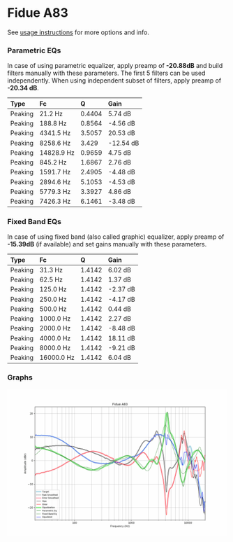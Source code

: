# Fidue A83
See [usage instructions](https://github.com/jaakkopasanen/AutoEq#usage) for more options and info.

### Parametric EQs
In case of using parametric equalizer, apply preamp of **-20.88dB** and build filters manually
with these parameters. The first 5 filters can be used independently.
When using independent subset of filters, apply preamp of **-20.34 dB**.

| Type    | Fc         |      Q | Gain      |
|:--------|:-----------|:-------|:----------|
| Peaking | 21.2 Hz    | 0.4404 | 5.74 dB   |
| Peaking | 188.8 Hz   | 0.8564 | -4.56 dB  |
| Peaking | 4341.5 Hz  | 3.5057 | 20.53 dB  |
| Peaking | 8258.6 Hz  | 3.429  | -12.54 dB |
| Peaking | 14828.9 Hz | 0.9659 | 4.75 dB   |
| Peaking | 845.2 Hz   | 1.6867 | 2.76 dB   |
| Peaking | 1591.7 Hz  | 2.4905 | -4.48 dB  |
| Peaking | 2894.6 Hz  | 5.1053 | -4.53 dB  |
| Peaking | 5779.3 Hz  | 3.3927 | 4.86 dB   |
| Peaking | 7426.3 Hz  | 6.1461 | -3.48 dB  |

### Fixed Band EQs
In case of using fixed band (also called graphic) equalizer, apply preamp of **-15.39dB**
(if available) and set gains manually with these parameters.

| Type    | Fc         |      Q | Gain     |
|:--------|:-----------|:-------|:---------|
| Peaking | 31.3 Hz    | 1.4142 | 6.02 dB  |
| Peaking | 62.5 Hz    | 1.4142 | 1.37 dB  |
| Peaking | 125.0 Hz   | 1.4142 | -2.37 dB |
| Peaking | 250.0 Hz   | 1.4142 | -4.17 dB |
| Peaking | 500.0 Hz   | 1.4142 | 0.44 dB  |
| Peaking | 1000.0 Hz  | 1.4142 | 2.27 dB  |
| Peaking | 2000.0 Hz  | 1.4142 | -8.48 dB |
| Peaking | 4000.0 Hz  | 1.4142 | 18.11 dB |
| Peaking | 8000.0 Hz  | 1.4142 | -9.21 dB |
| Peaking | 16000.0 Hz | 1.4142 | 6.04 dB  |

### Graphs
![](./Fidue%20A83.png)